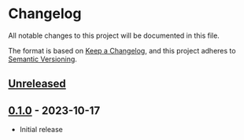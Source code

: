 # Changelog

All notable changes to this project will be documented in this file.

The format is based on [Keep a Changelog](https://keepachangelog.com/en/1.0.0/),
and this project adheres to [Semantic Versioning](https://semver.org/spec/v2.0.0.html).

## [Unreleased]

## [0.1.0] - 2023-10-17

- Initial release

[Unreleased]: https://github.com/giantswarm/memcached-app/compare/v0.1.0...HEAD
[0.1.0]: https://github.com/giantswarm/memcached-app/releases/tag/v0.1.0
